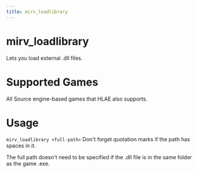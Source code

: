 ```yaml
---
title: mirv_loadlibrary
---
```


# mirv_loadlibrary

Lets you load external .dll files.

# Supported Games
All Source engine-based games that HLAE also supports.

# Usage
`mirv_loadlibrary <full-path>`
Don't forget quotation marks if the path has spaces in it.

The full path doesn't need to be specified if the .dll file is in the same folder as the game .exe.